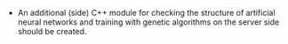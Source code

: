 * An additional (side) C++ module for checking the structure of artificial neural networks and training with genetic algorithms on the server side should be created. 
